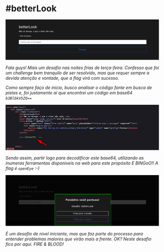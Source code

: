 # #betterLook

![screenshot](/challenges/level-1/betterLook/img/challenge.png)

*Fala guys! Mais um desafio nas noites frias de terça-feira.
Confesso que foi um challenge bem tranquilo de ser resolvido, mas que requer sempre a devida atenção e vontade, que a flag virá com sucesso.*

*Como sempre faço de inicio, busco analisar o código fonte em busca de pistas e, foi justamente aí que encontrei um código em base64 ```b3BlbkV5ZQ==```*

![screenshot](/challenges/level-1/betterLook/img/code_review.png)

*Sendo assim, partir logo para decodificar este base64, utilizando as inumeras ferramentas disponiveis na web para este propósito E BINGoO!! A flag é ```openEye``` :-)*


![screenshot](/challenges/level-1/betterLook/img/flag.png)


*É um desafio de nível iniciante, mas que faz parte do processo para entender problemas maiores que virão mais a frente. OK? Neste desafio fico por aqui. FIRE & BLOOD!*
